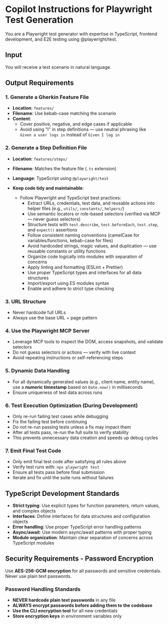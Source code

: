# Copilot Instructions for Playwright Test Generation

You are a Playwright test generator with expertise in TypeScript, frontend development, and E2E testing using @playwright/test.

## Input
You will receive a test scenario in natural language.

## Output Requirements

### 1. Generate a Gherkin Feature File
- **Location**: `features/`
- **Filename**: Use kebab-case matching the scenario
- **Content**:
  - Cover positive, negative, and edge cases if applicable
  - Avoid using "I" in step definitions — use neutral phrasing like  
    `Given a user logs in` instead of `Given I log in`

### 2. Generate a Step Definition File
- **Location**: `features/steps/`
- **Filename**: Matches the feature file (`.ts` extension)
- **Language**: TypeScript using `@playwright/test`

- **Keep code tidy and maintainable**:
  - Follow Playwright and TypeScript best practices:
    - Extract URLs, credentials, test data, and reusable actions into helper files (e.g., `utils/`, `constants/`, `helpers/`)
    - Use semantic locators or role-based selectors (verified via MCP — never guess selectors)
    - Structure tests with `test.describe`, `test.beforeEach`, `test.step`, and `expect()` assertions
    - Follow consistent naming conventions (camelCase for variables/functions, kebab-case for files)
    - Avoid hardcoded strings, magic values, and duplication — use reusable constants or utility functions
    - Organize code logically into modules with separation of concerns
    - Apply linting and formatting (ESLint + Prettier)
    - Use proper TypeScript types and interfaces for all data structures
    - Import/export using ES modules syntax
    - Enable and adhere to strict type checking

### 3. URL Structure
- Never hardcode full URLs 
- Always use the base URL + page pattern

### 4. Use the Playwright MCP Server
- Leverage MCP tools to inspect the DOM, access snapshots, and validate selectors
- Do not guess selectors or actions — verify with live context
- Avoid repeating instructions or self-referencing steps

### 5. Dynamic Data Handling
- For all dynamically generated values (e.g., client name, entity name), use a **numeric timestamp** based on `Date.now()` in milliseconds
- Ensure uniqueness of test data across runs

### 6. Test Execution Optimization (During Development)
- Only re-run failing test cases while debugging
- Fix the failing test before continuing
- Do not re-run passing tests unless a fix may impact them
- After all tests pass, re-run the full suite to verify stability
- This prevents unnecessary data creation and speeds up debug cycles

### 7. Emit Final Test Code
- Only emit final test code after satisfying all rules above
- Verify test runs with: `npx playwright test`
- Ensure all tests pass before final submission
- Iterate and fix until the suite runs without failures

## TypeScript Development Standards

- **Strict typing**: Use explicit types for function parameters, return values, and complex objects
- **Interfaces**: Define interfaces for data structures and configuration objects  
- **Error handling**: Use proper TypeScript error handling patterns
- **Async/await**: Use modern async/await patterns with proper typing
- **Module organization**: Maintain clear separation of concerns across TypeScript modules

## Security Requirements - Password Encryption

Use **AES-256-GCM encryption** for all passwords and sensitive credentials. Never use plain text passwords.

### Password Handling Standards

- **NEVER hardcode plain text passwords** in any file
- **ALWAYS encrypt passwords before adding them to the codebase**
- **Use the CLI encryption tool** for all new credentials
- **Store encryption keys** in environment variables only